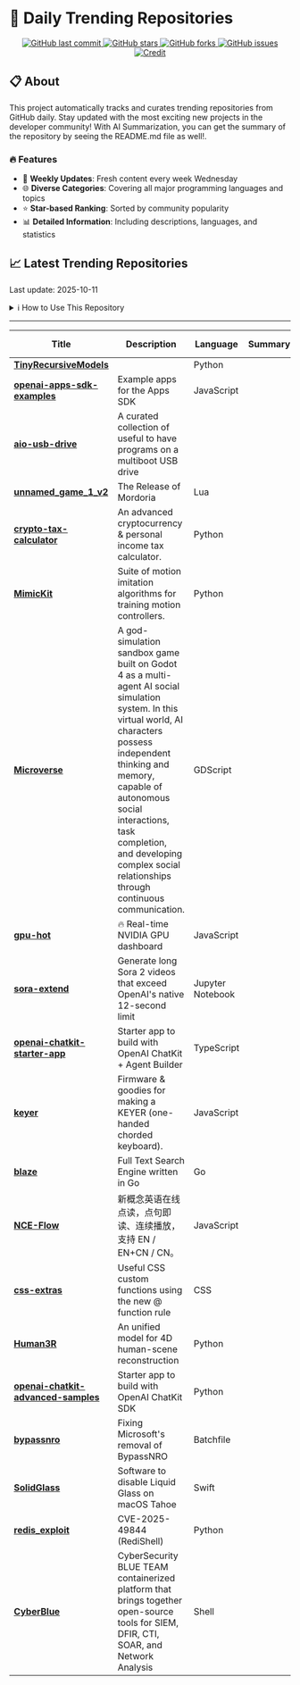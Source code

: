 # 🌟 Daily Trending Repositories

<div align="center">
<a href="https://github.com/marc-ko/daily-trending-repo/commits/main">
    <img src="https://img.shields.io/github/last-commit/marc-ko/daily-trending-repo" alt="GitHub last commit" />
</a>

<a href="https://github.com/marc-ko/daily-trending-repo/stargazers">
    <img src="https://img.shields.io/github/stars/marc-ko/daily-trending-repo" alt="GitHub stars" />
</a>
<a href="https://github.com/marc-ko/daily-trending-repo/network/members">
    <img src="https://img.shields.io/github/forks/marc-ko/daily-trending-repo" alt="GitHub forks" />
</a>
<a href="https://github.com/marc-ko/daily-trending-repo/issues">
    <img src="https://img.shields.io/github/issues/marc-ko/daily-trending-repo" alt="GitHub issues" />
</a>
<a alt="credit" href="https://github.com/zezhishao/DailyArXiv">
 <img src="https://img.shields.io/badge/credit%20-%20Idea%20From%20This%20Repo-blue" alt="Credit">
</a>
</div>

## 📋 About

This project automatically tracks and curates trending repositories from GitHub daily. Stay updated with the most exciting new projects in the developer community! With AI Summarization, you can get the summary of the repository by seeing the README.md file as well!.

### 🔥 Features

- 🔄 **Weekly Updates**: Fresh content every week Wednesday
- 🌐 **Diverse Categories**: Covering all major programming languages and topics
- ⭐ **Star-based Ranking**: Sorted by community popularity
- 📊 **Detailed Information**: Including descriptions, languages, and statistics

## 📈 Latest Trending Repositories

Last update: 2025-10-11

<details>
<summary>ℹ️ How to Use This Repository</summary>

1. **Star & Watch**: Click the 'Star' and 'Watch' buttons to receive weekly email notifications
2. **Browse**: Explore trending repositories organized by popularity
3. **Contribute**: Feel free to open issues or suggest improvements

</details>

---

| **Title** | **Description** | **Language** | **Summary** | **Tags** | **Stars Count** |
| --- | --- | --- | --- | --- | --- |
| **[TinyRecursiveModels](https://github.com/SamsungSAILMontreal/TinyRecursiveModels)** |  | Python |  |  | 3086 |
| **[openai-apps-sdk-examples](https://github.com/openai/openai-apps-sdk-examples)** | Example apps for the Apps SDK | JavaScript |  |  | 1258 |
| **[aio-usb-drive](https://github.com/fathulfahmy/aio-usb-drive)** | A curated collection of useful to have programs on a multiboot USB drive |  |  | <details><summary>all-i...</summary><p>all-in-one-tool, all-in-one-toolkit, iso, multiboot, multiboot-usb, multibootusb, usb, usb-drive, ventoy</p></details> | 1131 |
| **[unnamed_game_1_v2](https://github.com/Mordoria/unnamed_game_1_v2)** | The Release of Mordoria | Lua |  |  | 779 |
| **[crypto-tax-calculator](https://github.com/Uak0/crypto-tax-calculator)** | An advanced cryptocurrency & personal income tax calculator.  | Python |  | <details><summary>bitco...</summary><p>bitcoin, crypto, crypto-tax-reports, cryptocurrency, cryptotax, tax, tax-calculation, tax-calculator, us-tax</p></details> | 593 |
| **[MimicKit](https://github.com/xbpeng/MimicKit)** | Suite of motion imitation algorithms for training motion controllers. | Python |  |  | 532 |
| **[Microverse](https://github.com/KsanaDock/Microverse)** | A god-simulation sandbox game built on Godot 4 as a multi-agent AI social simulation system. In this virtual world, AI characters possess independent thinking and memory, capable of autonomous social interactions, task completion, and developing complex social relationships through continuous communication. | GDScript |  |  | 389 |
| **[gpu-hot](https://github.com/psalias2006/gpu-hot)** | 🔥 Real-time NVIDIA GPU dashboard | JavaScript |  | <details><summary>chart...</summary><p>charts, cuda, dashboard, docker, flask, gpu, gpu-monitoring, nvidia, nvidia-docker, nvidia-gpu, nvidia-smi, python, real-time, real-time-monitoring, socker-io, system-monitoring</p></details> | 387 |
| **[sora-extend](https://github.com/mshumer/sora-extend)** | Generate long Sora 2 videos that exceed OpenAI's native 12-second limit | Jupyter Notebook |  |  | 380 |
| **[openai-chatkit-starter-app](https://github.com/openai/openai-chatkit-starter-app)** | Starter app to build with OpenAI ChatKit + Agent Builder | TypeScript |  | <details><summary>chatk...</summary><p>chatkit, openai, openai-api</p></details> | 377 |
| **[keyer](https://github.com/mafik/keyer)** | Firmware & goodies for making a KEYER (one-handed chorded keyboard). | JavaScript |  |  | 288 |
| **[blaze](https://github.com/wizenheimer/blaze)** | Full Text Search Engine written in Go | Go |  |  | 287 |
| **[NCE-Flow](https://github.com/luzhenhua/NCE-Flow)** | 新概念英语在线点读，点句即读、连续播放，支持 EN / EN+CN / CN。 | JavaScript |  |  | 252 |
| **[css-extras](https://github.com/sindresorhus/css-extras)** | Useful CSS custom functions using the new @​function rule | CSS |  |  | 246 |
| **[Human3R](https://github.com/fanegg/Human3R)** | An unified model for 4D human-scene reconstruction | Python |  | <details><summary>3d-re...</summary><p>3d-reconstruction, 4d-reconstruction, human, human-pose-estimation, post-training</p></details> | 239 |
| **[openai-chatkit-advanced-samples](https://github.com/openai/openai-chatkit-advanced-samples)** | Starter app to build with OpenAI ChatKit SDK | Python |  |  | 220 |
| **[bypassnro](https://github.com/ChrisTitusTech/bypassnro)** | Fixing Microsoft's removal of BypassNRO | Batchfile |  |  | 213 |
| **[SolidGlass](https://github.com/rafaelSwi/SolidGlass)** | Software to disable Liquid Glass on macOS Tahoe | Swift |  |  | 193 |
| **[redis_exploit](https://github.com/raminfp/redis_exploit)** | CVE-2025-49844 (RediShell) | Python |  |  | 192 |
| **[CyberBlue](https://github.com/cyberblu3s/CyberBlue)** | CyberSecurity BLUE TEAM containerized platform that brings together open-source tools for SIEM, DFIR, CTI, SOAR, and Network Analysis | Shell |  | <details><summary>cti, ...</summary><p>cti, dfir, edr, siem, soar</p></details> | 192 |

